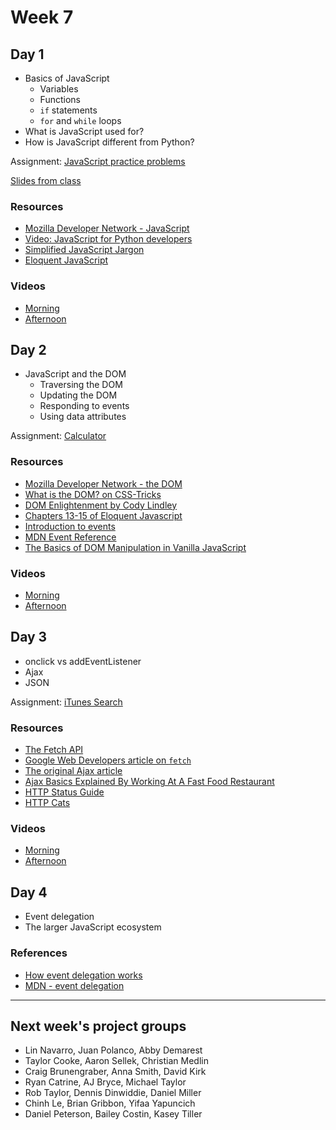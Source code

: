 # Week 7

## Day 1

- Basics of JavaScript
  - Variables
  - Functions
  - `if` statements
  - `for` and `while` loops
- What is JavaScript used for?
- How is JavaScript different from Python?

Assignment: [JavaScript practice problems](https://classroom.github.com/a/F2pWZI7t)

[Slides from class](javascript-intro.md)

### Resources

- [Mozilla Developer Network - JavaScript](https://developer.mozilla.org/en-US/docs/Web/JavaScript)
- [Video: JavaScript for Python developers](https://youtu.be/2KrClg7UCVA?t=876)
- [Simplified JavaScript Jargon](http://jargon.js.org/)
- [Eloquent JavaScript](https://eloquentjavascript.net/)

### Videos

- [Morning](https://drive.google.com/file/d/1sjb3H3Z6-Bsd-62XB7HGx_METH4mQm5z/view)
- [Afternoon](https://drive.google.com/file/d/11tqRgebU_yaPYITnTQZQdoY3rtqz8JMp/view)

## Day 2

- JavaScript and the DOM
  - Traversing the DOM
  - Updating the DOM
  - Responding to events
  - Using data attributes

Assignment: [Calculator](https://classroom.github.com/a/ESS-VJL8)

### Resources

- [Mozilla Developer Network - the DOM](https://developer.mozilla.org/en-US/docs/Web/JavaScript)
- [What is the DOM? on CSS-Tricks](https://css-tricks.com/dom/)
- [DOM Enlightenment by Cody Lindley](http://www.domenlightenment.com/)
- [Chapters 13-15 of Eloquent Javascript](https://eloquentjavascript.net/)
- [Introduction to events](https://developer.mozilla.org/en-US/docs/Learn/JavaScript/Building_blocks/Events)
- [MDN Event Reference](https://developer.mozilla.org/en-US/docs/Web/Events)
- [The Basics of DOM Manipulation in Vanilla JavaScript](https://www.sitepoint.com/dom-manipulation-vanilla-javascript-no-jquery/)

### Videos

- [Morning](https://drive.google.com/file/d/1OC4SCjTbk-0hy8ZpJxl5X9O9zNKYrxJX/view)
- [Afternoon](https://drive.google.com/file/d/1UEvAiXEvhiVcPxCbom0Jat91cnxbO8U6/view)

## Day 3

- onclick vs addEventListener
- Ajax
- JSON

Assignment: [iTunes Search](https://classroom.github.com/a/I9vvvg9e)

### Resources

* [The Fetch API](https://developer.mozilla.org/en-US/docs/Web/API/Fetch_API)
* [Google Web Developers article on `fetch`](https://developers.google.com/web/ilt/pwa/working-with-the-fetch-api)
* [The original Ajax article](http://adaptivepath.org/ideas/ajax-new-approach-web-applications/)
* [Ajax Basics Explained By Working At A Fast Food Restaurant](https://blog.codeanalogies.com/2018/01/15/ajax-basics-explained-by-working-at-a-fast-food-restaurant/)
* [HTTP Status Guide](https://httpstatuses.com/)
* [HTTP Cats](https://http.cat/)

### Videos

- [Morning](https://drive.google.com/file/d/1qKxkgDTTT8K_14_pX-BRrCI_Bog2MHQf/view)
- [Afternoon](https://drive.google.com/file/d/1roMqV70V1AvXsZEdNqPmrHzKF1dTEj8Z/view)

## Day 4

- Event delegation
- The larger JavaScript ecosystem

### References

- [How event delegation works](https://davidwalsh.name/event-delegate)
- [MDN - event delegation](https://developer.mozilla.org/en-US/docs/Learn/JavaScript/Building_blocks/Events#Event_delegation)

----

## Next week's project groups

- Lin Navarro, Juan Polanco, Abby Demarest
- Taylor Cooke, Aaron Sellek, Christian Medlin
- Craig Brunengraber, Anna Smith, David Kirk
- Ryan Catrine, AJ Bryce, Michael Taylor
- Rob Taylor, Dennis Dinwiddie, Daniel Miller
- Chinh Le, Brian Gribbon, Yifaa Yapuncich
- Daniel Peterson, Bailey Costin, Kasey Tiller
